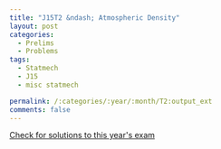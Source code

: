 ```yaml
---
title: "J15T2 &ndash; Atmospheric Density"
layout: post
categories:
  - Prelims
  - Problems
tags:
  - Statmech
  - J15
  - misc statmech

permalink: /:categories/:year/:month/T2:output_ext
comments: false
---
```

<object data="2015J2T.pdf" type="application/pdf" width="100%" height="500"></object>
<div class="message"><a href='https://princetonprelim.com/prelim/34/'>Check for solutions to this year's exam</a></div>